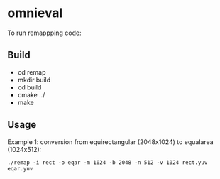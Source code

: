 # omnieval

To run remappping code:

Build
--------------

* cd remap
* mkdir build
* cd build
* cmake ../
* make

Usage
--------------

Example 1: conversion from equirectangular (2048x1024) to equalarea (1024x512):
```
./remap -i rect -o eqar -m 1024 -b 2048 -n 512 -v 1024 rect.yuv eqar.yuv
```